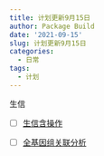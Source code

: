 ```yaml
---
title: 计划更新9月15日
author: Package Build
date: '2021-09-15'
slug: 计划更新9月15日
categories:
  - 日常
tags:
  - 计划
---
```

生信

-   [ ] [生信含操作](https://www.bilibili.com/video/BV1of4y1i7uW?from=search&seid=6901614588662867571&spm_id_from=333.337.0.0)

-   [ ] [全基因组关联分析](https://www.bilibili.com/video/BV1f44y1t7Jk?from=search&seid=6901614588662867571&spm_id_from=333.337.0.0)

